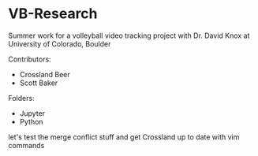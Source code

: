 # VB-Research
Summer work for a volleyball video tracking project with Dr. David Knox at University of Colorado, Boulder

Contributors:
* Crossland Beer
* Scott Baker

Folders:
* Jupyter
* Python



let's test the merge conflict stuff and get Crossland up to date with vim commands
